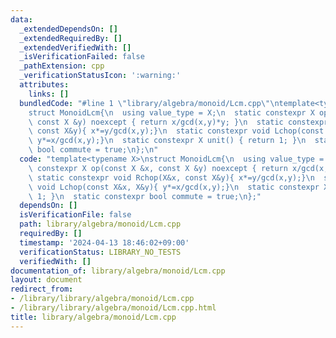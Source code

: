 ```yaml
---
data:
  _extendedDependsOn: []
  _extendedRequiredBy: []
  _extendedVerifiedWith: []
  _isVerificationFailed: false
  _pathExtension: cpp
  _verificationStatusIcon: ':warning:'
  attributes:
    links: []
  bundledCode: "#line 1 \"library/algebra/monoid/Lcm.cpp\"\ntemplate<typename X>\n\
    struct MonoidLcm{\n  using value_type = X;\n  static constexpr X op(const X &x,\
    \ const X &y) noexcept { return x/gcd(x,y)*y; }\n  static constexpr void Rchop(X&x,\
    \ const X&y){ x*=y/gcd(x,y);}\n  static constexpr void Lchop(const X&x, X&y){\
    \ y*=x/gcd(x,y);}\n  static constexpr X unit() { return 1; }\n  static constexpr\
    \ bool commute = true;\n};\n"
  code: "template<typename X>\nstruct MonoidLcm{\n  using value_type = X;\n  static\
    \ constexpr X op(const X &x, const X &y) noexcept { return x/gcd(x,y)*y; }\n \
    \ static constexpr void Rchop(X&x, const X&y){ x*=y/gcd(x,y);}\n  static constexpr\
    \ void Lchop(const X&x, X&y){ y*=x/gcd(x,y);}\n  static constexpr X unit() { return\
    \ 1; }\n  static constexpr bool commute = true;\n};"
  dependsOn: []
  isVerificationFile: false
  path: library/algebra/monoid/Lcm.cpp
  requiredBy: []
  timestamp: '2024-04-13 18:46:02+09:00'
  verificationStatus: LIBRARY_NO_TESTS
  verifiedWith: []
documentation_of: library/algebra/monoid/Lcm.cpp
layout: document
redirect_from:
- /library/library/algebra/monoid/Lcm.cpp
- /library/library/algebra/monoid/Lcm.cpp.html
title: library/algebra/monoid/Lcm.cpp
---
```

